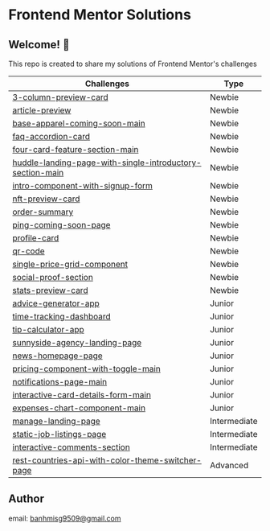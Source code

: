 # Frontend Mentor Solutions

## Welcome! 👋

This repo is created to share my solutions of Frontend Mentor's challenges

| Challenges                          | Type   |
| ----------------------------------- | ------ |
| [3-column-preview-card](https://banhmisg9509.github.io/frontendmentor-sol/3-column-preview-card-component-main/) | Newbie |
| [article-preview](https://banhmisg9509.github.io/frontendmentor-sol/article-preview-component-main/) | Newbie |
| [base-apparel-coming-soon-main](https://banhmisg9509.github.io/frontendmentor-sol/base-apparel-coming-soon-main/) | Newbie |
| [faq-accordion-card](https://banhmisg9509.github.io/frontendmentor-sol/faq-accordion-card-main/) | Newbie |
| [four-card-feature-section-main](https://banhmisg9509.github.io/frontendmentor-sol/four-card-feature-section-main/) | Newbie |
| [huddle-landing-page-with-single-introductory-section-main](https://banhmisg9509.github.io/frontendmentor-sol/huddle-landing-page-with-single-introductory-section-main/) | Newbie |
| [intro-component-with-signup-form](https://banhmisg9509.github.io/frontendmentor-sol/intro-component-with-signup-form-main/) | Newbie |
| [nft-preview-card](https://banhmisg9509.github.io/frontendmentor-sol/nft-preview-card-component-main/)      | Newbie |
| [order-summary](https://banhmisg9509.github.io/frontendmentor-sol/order-summary-component-main/)    | Newbie |
| [ping-coming-soon-page](https://banhmisg9509.github.io/frontendmentor-sol/ping-coming-soon-page-main/)    | Newbie |
| [profile-card](https://banhmisg9509.github.io/frontendmentor-sol/profile-card-component-main/)     | Newbie |
| [qr-code](https://banhmisg9509.github.io/frontendmentor-sol/qr-code-component-main/)          | Newbie |
| [single-price-grid-component](https://banhmisg9509.github.io/frontendmentor-sol/single-price-grid-component-main/)          | Newbie |
| [social-proof-section](https://banhmisg9509.github.io/frontendmentor-sol/social-proof-section-main/)          | Newbie |
| [stats-preview-card](https://banhmisg9509.github.io/frontendmentor-sol/stats-preview-card-component-main/)          | Newbie |
| [advice-generator-app](https://banhmisg9509.github.io/frontendmentor-sol/advice-generator-app-main)          | Junior |
| [time-tracking-dashboard](https://banhmisg9509.github.io/frontendmentor-sol/time-tracking-dashboard-main/)          | Junior |
| [tip-calculator-app](https://banhmisg9509.github.io/frontendmentor-sol/tip-calculator-app-main/dist/)          | Junior |
| [sunnyside-agency-landing-page](https://banhmisg9509.github.io/frontendmentor-sol/sunnyside-agency-landing-page-main/dist/)          | Junior |
| [news-homepage-page](https://banhmisg9509.github.io/frontendmentor-sol/news-homepage-main/dist/)          | Junior |
| [pricing-component-with-toggle-main](https://banhmisg9509.github.io/frontendmentor-sol/pricing-component-with-toggle-main/dist/)          | Junior |
| [notifications-page-main](https://banhmisg9509.github.io/frontendmentor-sol/notifications-page-main/dist/)          | Junior |
| [interactive-card-details-form-main](https://banhmisg9509.github.io/frontendmentor-sol/interactive-card-details-form-main/dist/)          | Junior |
| [expenses-chart-component-main](https://banhmisg9509.github.io/frontendmentor-sol/expenses-chart-component-main/dist/)          | Junior |
| [manage-landing-page](https://banhmisg9509.github.io/frontendmentor-sol/manage-landing-page-main/dist/)          | Intermediate |
| [static-job-listings-page](https://banhmisg9509.github.io/frontendmentor-sol/static-job-listings-main/dist/)          | Intermediate |
| [interactive-comments-section](https://banhmisg9509.github.io/frontendmentor-sol/interactive-comments-section/dist/)          | Intermediate |
| [rest-countries-api-with-color-theme-switcher-page](https://banhmisg9509.github.io/frontendmentor-sol/rest-countries-api-with-color-theme-switcher-main/dist/) | Advanced |

## Author

email: banhmisg9509@gmail.com
